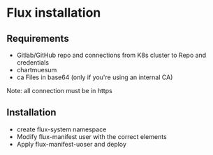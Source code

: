 # Flux installation

## Requirements
- Gitlab/GitHub repo and connections from K8s cluster to Repo and credentials
- chartmuesum
- ca Files in base64 (only if you're using an internal CA)

Note: all connection must be in https

## Installation
- create flux-system namespace
- Modify flux-manifest user with the correct elements
- Apply flux-manifest-uoser and deploy